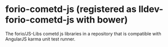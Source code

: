 # forio-cometd-js (registered as lldev-forio-cometd-js with bower)
The forio/JS-Libs cometd js libraries in a repository that is compatible with AngularJS karma unit test runner.
